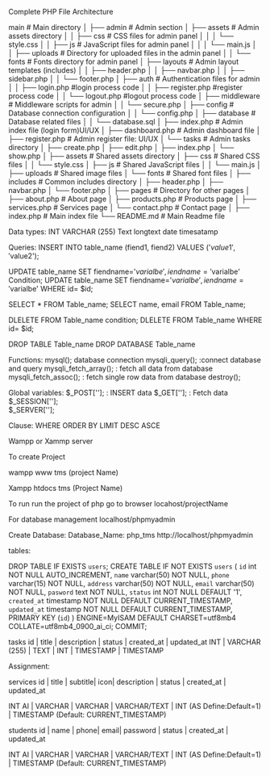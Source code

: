 Complete PHP File Architecture

main                     # Main directory
│
├── admin                # Admin section
│   ├── assets           # Admin assets directory
│   │   ├── css          # CSS files for admin panel
│   │   │   └── style.css
│   │   ├── js           # JavaScript files for admin panel
│   │   │   └── main.js
│   │   ├── uploads      # Directory for uploaded files in the admin panel
│   │   └── fonts        # Fonts directory for admin panel
│   ├── layouts          # Admin layout templates (includes)
│   │   ├── header.php
│   │   ├── navbar.php
│   │   ├── sidebar.php
│   │   └── footer.php
│   ├── auth             # Authentication files for admin
│   │   ├── login.php    #login process code
│   │   ├── register.php #register process code
│   │   └── logout.php   #logout process code
│   ├── middleware       # Middleware scripts for admin
│   │   └── secure.php
│   ├── config           # Database connection configuration
│   │   └── config.php
│   ├── database         # Database related files
│   │   └── database.sql
│   ├── index.php        # Admin index file (login form)UI/UX
│   ├── dashboard.php    # Admin dashboard file
│   ├── register.php     # Admin register file: UI/UX
│   └── tasks            # Admin tasks directory
│       ├── create.php
│       ├── edit.php
│       ├── index.php
│       └── show.php
│
├── assets               # Shared assets directory
│   ├── css              # Shared CSS files
│   │   └── style.css
│   ├── js               # Shared JavaScript files
│   │   └── main.js
│   ├── uploads          # Shared image files
│   └── fonts            # Shared font files
│
├── includes             # Common includes directory
│   ├── header.php
│   ├── navbar.php
│   └── footer.php
│
├── pages                # Directory for other pages
│   ├── about.php        # About page
│   ├── products.php     # Products page
│   ├── services.php     # Services page
│   └── contact.php      # Contact page
│
├── index.php            # Main index file
└── README.md            # Main Readme file



Data types:
INT
VARCHAR (255)
Text
longtext
date
timesatamp

Queries:
INSERT INTO table_name (fiend1, fiend2) VALUES ('$value1', '$value2');

UPDATE table_name SET fiendname='$varialbe', iendname='$varialbe' Condition;
UPDATE table_name SET fiendname='$varialbe', iendname='$varialbe' WHERE id= $id;

SELECT * FROM Table_name;
SELECT name, email FROM Table_name;

DLELETE FROM Table_name condition;
DLELETE FROM Table_name WHERE id= $id;

DROP TABLE Table_name
DROP DATABASE Table_name



Functions:
mysql();  database connection
mysqli_query();  :connect database and query
mysqli_fetch_array();  : fetch all data from database
mysqli_fetch_assoc();  : fetch single row data from database
destroy(); 


Global variables:
$_POST[''];  : INSERT data
$_GET[''];  : Fetch data
$_SESSION[''];  
$_SERVER[''];


Clause:
WHERE
ORDER BY
LIMIT
DESC
ASCE


Wampp or Xammp server

To create Project

wampp
    www
        tms (project Name)

Xampp
    htdocs
        tms (Project Name)

To run run the project of php
go to browser
locahost/projectName

For database management
localhost/phpmyadmin





Create Database:
Database_Name: php_tms
http://localhost/phpmyadmin

tables:

DROP TABLE IF EXISTS `users`;
CREATE TABLE IF NOT EXISTS `users` (
  `id` int NOT NULL AUTO_INCREMENT,
  `name` varchar(50) NOT NULL,
  `phone` varchar(15) NOT NULL,
  `address` varchar(50) NOT NULL,
  `email` varchar(50) NOT NULL,
  `pasword` text NOT NULL,
  `status` int NOT NULL DEFAULT '1',
  `created_at` timestamp NOT NULL DEFAULT CURRENT_TIMESTAMP,
  `updated_at` timestamp NOT NULL DEFAULT CURRENT_TIMESTAMP,
  PRIMARY KEY (`id`)
) ENGINE=MyISAM DEFAULT CHARSET=utf8mb4 COLLATE=utf8mb4_0900_ai_ci;
COMMIT;


tasks
id | title | description | status | created_at | updated_at
INT | VARCHAR (255) | TEXT | INT | TIMESTAMP | TIMESTAMP


Assignment:

services
id | title | subtitle| icon| description | status | created_at | updated_at

INT AI | VARCHAR | VARCHAR | VARCHAR/TEXT | INT (AS Define:Default=1) | TIMESTAMP (Default: CURRENT_TIMESTAMP)


students
id | name | phone| email| password | status | created_at | updated_at

INT AI | VARCHAR | VARCHAR | VARCHAR/TEXT | INT (AS Define:Default=1) | TIMESTAMP (Default: CURRENT_TIMESTAMP)

